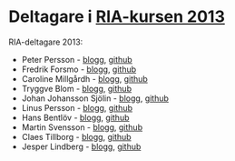 Deltagare i [RIA-kursen 2013](https://coursepress.lnu.se/kurs/ria-utveckling-med-javascript/)
================

RIA-deltagare 2013:

*    Peter Persson - [blogg](http://www.perssonponerar.se/), [github](https://github.com/AllSecretsKnown)
*    Fredrik Forsmo - [blogg](http://ria.forsmo.me), [github](https://github.com/frozzare)
*    Caroline Millgårdh - [blogg](http://caromill.tumblr.com/), [github](https://github.com/caromill)
*    Tryggve Blom - [blogg](http://tryggve.calepin.co/), [github](https://github.com/tryggve)
*    Johan Johansson Sjölin - [blogg](http://devsjlin.calepin.co/), [github](https://github.com/sjolinjohan180)
*    Linus Persson - [blogg](http://www.870621.se), [github](https://github.com/LPMAXI)
*    Hans Bentlöv - [blogg](http://ria.bentlov.se), [github](https://github.com/hanserikb)
*    Martin Svensson - [blogg](http://ms22vk.blog.com/), [github](https://github.com/martinsvenssonphp)
*    Claes Tillborg - [blogg](http://claestillborg.calepin.co/), [github](https://github.com/ClaesTillborg)
*    Jesper Lindberg - [blogg](http://blog.jlind.me/), [github](https://github.com/mrjanek)
